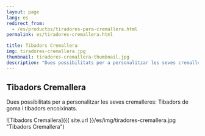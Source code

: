 ```yaml
---
layout: page
lang: es
redirect_from:
  - /es/productos/tiradores-para-cremallera.html
permalink: es/tiradores-cremallera.html

title: Tibadors Cremallera
img: tiradores-cremallera.jpg
thumbnail: tiradores-cremallera-thumbnail.jpg
description: "Dues possibilitats per a personalitzar les seves cremalleres: Tibadors de goma i tibadors encoixinats."
---
```

## Tibadors Cremallera
Dues possibilitats per a personalitzar les seves cremalleres: Tibadors de goma i tibadors encoixinats.

![Tibadors Cremallera]({{ site.url }}/es/img/tiradores-cremallera.jpg "Tibadors Cremallera")
